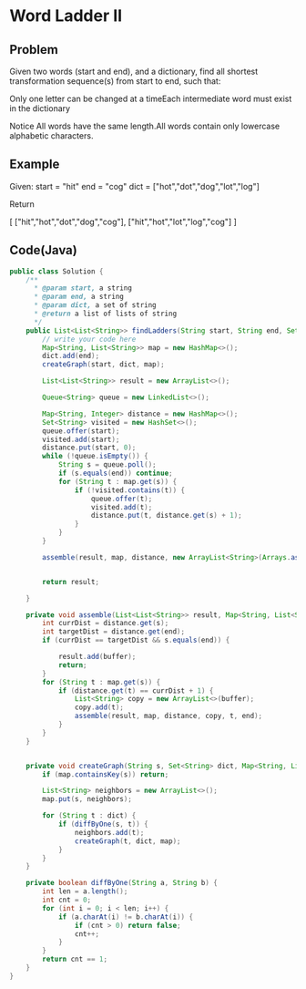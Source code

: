 Word Ladder II
===

## Problem


Given two words (start and end), and a dictionary, find all shortest transformation sequence(s) from start to end, such that:

Only one letter can be changed at a timeEach intermediate word must exist in the dictionary

 Notice
All words have the same length.All words contain only lowercase alphabetic characters.



## Example


Given:
start = "hit"
end = "cog"
dict = ["hot","dot","dog","lot","log"]


Return

  [
    ["hit","hot","dot","dog","cog"],
    ["hit","hot","lot","log","cog"]
  ]


Code(Java)
----------

```java
public class Solution {
    /**
      * @param start, a string
      * @param end, a string
      * @param dict, a set of string
      * @return a list of lists of string
      */
    public List<List<String>> findLadders(String start, String end, Set<String> dict) {
        // write your code here
        Map<String, List<String>> map = new HashMap<>();
        dict.add(end);
        createGraph(start, dict, map);

        List<List<String>> result = new ArrayList<>();

        Queue<String> queue = new LinkedList<>();

        Map<String, Integer> distance = new HashMap<>();
        Set<String> visited = new HashSet<>();
        queue.offer(start);
        visited.add(start);
        distance.put(start, 0);
        while (!queue.isEmpty()) {
            String s = queue.poll();
            if (s.equals(end)) continue;
            for (String t : map.get(s)) {
                if (!visited.contains(t)) {
                    queue.offer(t);
                    visited.add(t);
                    distance.put(t, distance.get(s) + 1);
                }
            }
        }

        assemble(result, map, distance, new ArrayList<String>(Arrays.asList(start)), start, end);


        return result;

    }

    private void assemble(List<List<String>> result, Map<String, List<String>> map,  Map<String, Integer> distance, List<String> buffer, String s, String end) {
        int currDist = distance.get(s);
        int targetDist = distance.get(end);
        if (currDist == targetDist && s.equals(end)) {

            result.add(buffer);
            return;
        }
        for (String t : map.get(s)) {
            if (distance.get(t) == currDist + 1) {
                List<String> copy = new ArrayList<>(buffer);
                copy.add(t);
                assemble(result, map, distance, copy, t, end);
            }
        }
    }


    private void createGraph(String s, Set<String> dict, Map<String, List<String>> map) {
        if (map.containsKey(s)) return;

        List<String> neighbors = new ArrayList<>();
        map.put(s, neighbors);

        for (String t : dict) {
            if (diffByOne(s, t)) {
                neighbors.add(t);
                createGraph(t, dict, map);
            }
        }
    }

    private boolean diffByOne(String a, String b) {
        int len = a.length();
        int cnt = 0;
        for (int i = 0; i < len; i++) {
            if (a.charAt(i) != b.charAt(i)) {
                if (cnt > 0) return false;
                cnt++;
            }
        }
        return cnt == 1;
    }
}
```